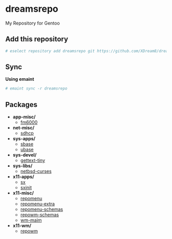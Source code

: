 # dreamsrepo
My Repository for Gentoo

## Add this repository
```sh
# eselect repository add dreamsrepo git https://github.com/XDream8/dreamsrepo.git
```
## Sync
**Using emaint**
```sh
# emaint sync -r dreamsrepo
```

## Packages
* **app-misc/**
	*	[fm6000](app-misc/fm6000)
* **net-misc/**
	*	[sdhcp](net-misc/sdhcp)
* **sys-apps/**
	*	[sbase](sys-apps/sbase)
	*	[ubase](sys-apps/ubase)
* **sys-devel/**
	*	[gettext-tiny](sys-devel/gettext-tiny)
* **sys-libs/**
	*	[netbsd-curses](sys-libs/netbsd-curses)
* **x11-apps/**
	*	[sx](x11-apps/sx)
	*	[sxinit](x11-apps/sxinit)
* **x11-misc/**
	*	[repomenu](x11-misc/repomenu)
	*	[repomenu-extra](x11-misc/repomenu-extra)
	*	[repomenu-schemas](x11-misc/repomenu-schemas)
	*	[repowm-schemas](x11-misc/repowm-schemas)
	*	[wm-maim](x11-misc/wm-maim)
* **x11-wm/**
	*	[repowm](x11-wm/repowm)
